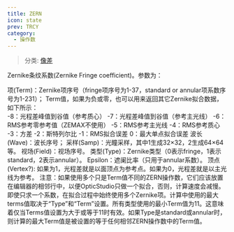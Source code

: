 ```yaml
---
title: ZERN
icon: state
prev: TRCY
category:
  - 操作数
---
```


> 分类: [像差](/hb/operands/131/885/  "Zemax 操作数 像差")

Zernike条纹系数(Zernike Fringe coefficient)。参数为： 
 
项(Term)：Zernike项序号（fringe项序号为1-37，standard or annular项系数序号为1-231）； 
Term值，如果为负或零，也可以用来返回其它Zernike拟合数据，如下所示：  
-8：光程差峰值到谷值（参考质心） 
-7：光程差峰值到谷值（参考主光线） 
-6：RMS参考零参考值（ZEMAX不使用） 
-5：RMS参考主光线 
-4：RMS参考质心 
-3：方差 
-2：斯特列尔比 
-1：RMS拟合误差 
0：最大单点拟合误差 
波长(Wave)：波长序号； 
采样(Samp)：光瞳采样，其中1生成32×32，2生成64×64等。 
视场(Field)：视场序号。 
类型(Type)：Zernike类型（0表示fringe，1表示standard，2表示annular）。 
Epsilon：遮阑比率（只用于annular系数）。 
顶点(Vertex?): 如果为1，光程差就是以面顶点为参考点。如果为0，光程差就是以主光线为参考。 
注意：如果使用多个只是Term值不同的ZERN操作数，它们应该放置在编辑器的相邻行中，以便OpticStudio只做一个拟合，否则，计算速度会减慢。即使只求一个系数，在拟合过程中始终使用多个Zernike项。计算中使用的最大terms值取决于“Type”和“Term”设置。所有类型使用的最小Term值为11。这意味着仅当Terms值设置为大于或等于11时有效。如果Type是standard或annular时，则计算的最大Term值是被设置的等于任何相邻ZERN操作数中的Term值。